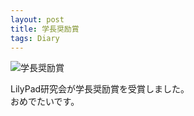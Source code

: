 ```yaml
---
layout: post
title: 学長奨励賞
tags: Diary
---
```


![学長奨励賞](https://xdncl.github.io/blog/assets/img/20160311.jpg)

LilyPad研究会が学長奨励賞を受賞しました。  
おめでたいです。